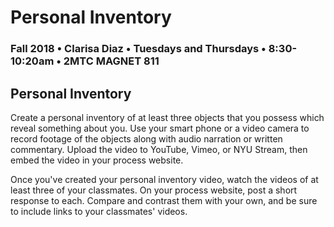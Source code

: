 # Personal Inventory

### Fall 2018 • Clarisa Diaz • Tuesdays and Thursdays • 8:30-10:20am • 2MTC MAGNET 811

## Personal Inventory

Create a personal inventory of at least three objects that you possess which reveal something about you. Use your smart phone or a video camera to record footage of the objects along with audio narration or written commentary. Upload the video to YouTube, Vimeo, or NYU Stream, then embed the video in your process website.

Once you've created your personal inventory video, watch the videos of at least three of your classmates. On your process website, post a short response to each. Compare and contrast them with your own, and be sure to include links to your classmates' videos.

